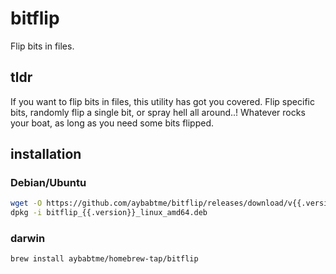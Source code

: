 # bitflip

Flip bits in files.

## tldr

If you want to flip bits in files, this utility has got you covered. Flip specific bits, randomly flip a single bit, or spray hell all around..! Whatever rocks your boat, as long as you need some bits flipped.

## installation

### Debian/Ubuntu

```bash
wget -O https://github.com/aybabtme/bitflip/releases/download/v{{.version}}/bitflip_{{.version}}_linux_amd64.deb
dpkg -i bitflip_{{.version}}_linux_amd64.deb
```

### darwin

```bash
brew install aybabtme/homebrew-tap/bitflip
```